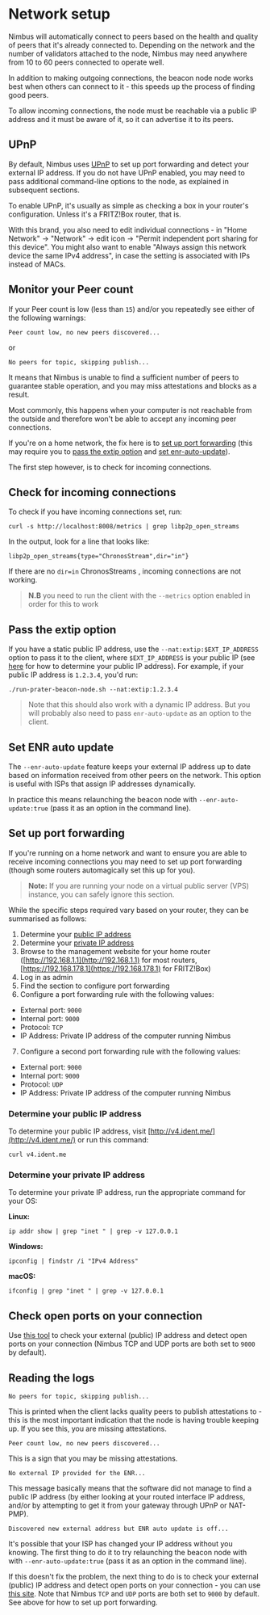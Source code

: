 # Network setup

Nimbus will automatically connect to peers based on the health and quality of peers that it's already connected to. Depending on the network and the number of validators attached to the node, Nimbus may need anywhere from 10 to 60 peers connected to operate well.

In addition to making outgoing connections, the beacon node node works best when others can connect to it - this speeds up the process of finding good peers.

To allow incoming connections, the node must be reachable via a public IP address and it must be aware of it, so it can advertise it to its peers.

## UPnP

By default, Nimbus uses [UPnP](https://en.wikipedia.org/wiki/Universal_Plug_and_Play) to set up port forwarding and detect your external IP address. If you do not have UPnP enabled, you may need to pass additional command-line options to the node, as explained in subsequent sections.

To enable UPnP, it's usually as simple as checking a box in your router's configuration. Unless it's a FRITZ!Box router, that is.

With this brand, you also need to edit individual connections - in "Home Network" -> "Network" -> edit icon -> "Permit independent port sharing for this device". You might also want to enable "Always assign this network device the same IPv4 address", in case the setting is associated with IPs instead of MACs.

## Monitor your Peer count

If your Peer count is low (less than `15`) and/or you repeatedly see either of the following warnings:

`Peer count low, no new peers discovered...`

or

`No peers for topic, skipping publish...`

It means that Nimbus is unable to find a sufficient number of peers to guarantee stable operation, and you may miss attestations and blocks as a result.

Most commonly, this happens when your computer is not reachable from the outside and therefore won't be able to accept any incoming peer connections.

If you're on a home network, the fix here is to [set up port forwarding](./networking.md#set-up-port-forwarding) (this may require you to [pass the extip option](./networking.md#pass-the-extip-option) and [set enr-auto-update](./networking.md#set-enr-auto-update)).

The first step however, is to check for incoming connections.

## Check for incoming connections

To check if you have incoming connections set, run:

```
curl -s http://localhost:8008/metrics | grep libp2p_open_streams
```

In the output, look for a line that looks like:

```
libp2p_open_streams{type="ChronosStream",dir="in"}
```

If there are no `dir=in` ChronosStreams , incoming connections are not working.

> **N.B** you need to run the client with the `--metrics` option enabled in order for this to work

## Pass the extip option
If you have a static public IP address, use the `--nat:extip:$EXT_IP_ADDRESS` option to pass it to the client,  where `$EXT_IP_ADDRESS` is your public IP (see [here](./networking.md#determine-your-public-ip-address) for how to determine your public IP address). For example, if your public IP address is `1.2.3.4`, you'd run:

```
./run-prater-beacon-node.sh --nat:extip:1.2.3.4
```

> Note that this should also work with a dynamic IP address. But you will probably also need to pass `enr-auto-update` as an option to the client.

## Set ENR auto update

The `--enr-auto-update` feature keeps your external IP address up to date based on information received from other peers on the network. This option is useful with ISPs that assign IP addresses dynamically.

In practice this means relaunching the beacon node with `--enr-auto-update:true` (pass it as an option in the command line).

## Set up port forwarding

If you're running on a home network and want to ensure you are able to receive incoming connections you may need to set up port forwarding (though some routers automagically set this up for you).


> **Note:** If you are running your node on a virtual public server (VPS) instance, you can safely ignore this section.

While the specific steps required vary based on your router, they can be summarised as follows:

1. Determine your [public IP address](./networking.md#determine-your-public-ip-address)
2. Determine your [private IP address](./networking.md#determine-your-private-ip-address)
3. Browse to the management website for your home router ([http://192.168.1.1](http://192.168.1.1) for most routers, [https://192.168.178.1](https://192.168.178.1) for FRITZ!Box)
4. Log in as admin
5. Find the section to configure port forwarding
6. Configure a port forwarding rule with the following values:
- External port: `9000`
- Internal port: `9000`
- Protocol: `TCP`
- IP Address: Private IP address of the computer running Nimbus
7. Configure a second port forwarding rule with the following values:
- External port: `9000`
- Internal port: `9000`
- Protocol: `UDP`
- IP Address: Private IP address of the computer running Nimbus

### Determine your public IP address

To determine your public IP address, visit [http://v4.ident.me/](http://v4.ident.me/) or run this command:

```
curl v4.ident.me
```

### Determine your private IP address

To determine your private IP address, run the appropriate command for your OS:

**Linux:**

```
ip addr show | grep "inet " | grep -v 127.0.0.1
```

**Windows:**

```
ipconfig | findstr /i "IPv4 Address"
```

**macOS:**

```
ifconfig | grep "inet " | grep -v 127.0.0.1
```

## Check open ports on your connection

Use [this tool](https://www.yougetsignal.com/tools/open-ports/) to check your external (public) IP address and detect open ports on your connection (Nimbus TCP and UDP ports are both set to `9000` by default).

## Reading the logs

`No peers for topic, skipping publish...`

This is printed when the client lacks quality peers to publish attestations to - this is the most important indication that the node is having trouble keeping up. If you see this, you are missing attestations.

`Peer count low, no new peers discovered...`

This is a sign that you may be missing attestations.

`No external IP provided for the ENR...`

This message basically means that the software did not manage to find a public IP address (by either looking at your routed interface IP address, and/or by attempting to get it from your gateway through UPnP or NAT-PMP).

`Discovered new external address but ENR auto update is off...`

It's possible that your ISP has changed your IP address without you knowing. The first thing to do it to try relaunching the beacon node with with `--enr-auto-update:true` (pass it as an option in the command line).

If this doesn't fix the problem, the next thing to do is to check your external (public) IP address and detect open ports on your connection - you can use [this site](https://www.yougetsignal.com/tools/open-ports/ ).  Note that Nimbus `TCP` and `UDP` ports are both set to `9000` by default. See above for how to set up port forwarding.

